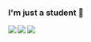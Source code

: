 ### I'm just a student 🍵

<a href="https://github.com/anuraghazra/github-readme-stats">
  <img align="left" src="https://github-readme-stats.vercel.app/api?username=saicrips&show_icons=true" />
</a>
<a href="https://github.com/anuraghazra/github-readme-stats">
  <img align="left" src="https://github-readme-stats.vercel.app/api/top-langs/?username=saicrips" />
</a>

<a href="https://github.com/saicrips" target="_blank">
  <img src="https://grass-graph.moshimo.works/images/saicrips.png?rotate=0">
</a>
